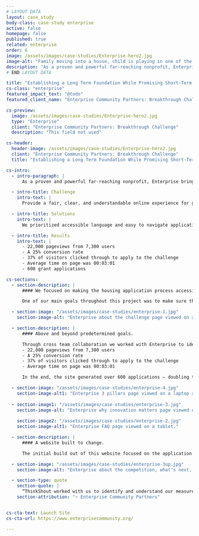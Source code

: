 ```yaml
---
# LAYOUT DATA
layout: case_study
body-class: case-study enterprise
active: false
homepage: false
published: true
related: enterprise
order: 6
image: /assets/images/case-studies/Enterprise-hero2.jpg
image-alt: "Family moving into a house, child is playing in one of the moving boxes."
description: "As a proven and powerful far-reaching nonprofit, Enterprise brings together nationwide know-how, partners, policy leadership and investment to multiply the impact of local affordable housing development. Their mission is to create opportunity for low and moderate-income people through housing in diverse, thriving communities. To date, Enterprise has created 662,000 homes, invested nearly $53 billion and touched millions of lives. And there’s more work to be done."
# END LAYOUT DATA

title: "Establishing a Long Term Foundation While Promising Short-Term Success."
cs-class: "enterprise"
featured_impact_text: "@todo"
featured_client_name: "Enterprise Community Partners: Breakthrough Challenge"

cs-preview:
  image: /assets/images/case-studies/Enterprise-hero2.jpg
  type: "Enterprise"
  client: "Enterprise Community Partners: Breakthrough Challenge"
  description: "This field not used"

cs-header:
  header-image: /assets/images/case-studies/Enterprise-hero2.jpg
  client: "Enterprise Community Partners: Breakthrough Challenge"
  title: "Establishing a Long Term Foundation While Promising Short-Term Success"

cs-intro:
  - intro-paragraph: |
      As a proven and powerful far-reaching nonprofit, Enterprise brings together nationwide know-how, partners, policy leadership and investment to multiply the impact of local affordable housing development. Their mission is to create opportunity for low and moderate-income people through housing in diverse, thriving communities. To date, Enterprise has created 662,000 homes, invested nearly $53 billion and touched millions of lives. And there’s more work to be done.

  - intro-title: Challenge
    intro-text: |
      Provide a fair, clear, and understandable online experience for grant applicants while connecting with new audiences.

  - intro-title: Solutions
    intro-text: |
      We prioritized accessible language and easy to navigate application materials. The Enterprise team found alignment and created concrete measurement goals for the site; allowing a synchronous planning and post launch process.

  - intro-title: Results
    intro-text: |
      - 22,000 pageviews from 7,300 users
      - A 25% conversion rate
      - 37% of visitors clicked through to apply to the challenge
      - Average time on page was 00:03:01
      - 600 grant applications

cs-sections:
  - section-description: |
      #### We focused on making the housing application process accessible to new audiences through content, copy, and design.

      One of our main goals throughout this project was to make sure the grant applications had the ability to not only reach a wide audience- but also be understood. We strayed from using jargon familiar to big players in housing development, and focused on building out content using language that could connect to grant applicants, banks, foundations, media, and other actors in the affordable housing sector. We designed the site based around it’s content, leading the end user through each application step with an interactive experience that allowed them to understand application eligibility, find the right application to fill out, and identify easy answers to FAQs throughout the process.

  - section-image: "/assets/images/case-studies/enterprise-1.jpg"
    section-image-alt: "Enterprise about the challenge page viewed on a laptop."

  - section-description: |
      #### Above and beyond predetermined goals.

      Through cross team collaboration we worked with Enterprise to identify project goals and target audiences to determine specific metrics that would help them measure short and long-term success. We configured Google Analytics to reflect these goals prior to the website launch. After only 2 weeks, Enterprise hit or exceeded all of their target KPIs, which included:
      - 22,000 pageviews from 7,300 users
      - A 25% conversion rate
      - 37% of visitors clicked through to apply to the challenge
      - Average time on page was 00:03:01

      In the end, the site generated over 600 applications — doubling the original target of 300 (275 of those applications were submitted in the first 2 weeks).

  - section-image: "/assets/images/case-studies/enterprise-4.jpg"
    section-image-alt1: "Enterprise 3 pillars page viewed on a laptop and mobile."
    
  - section-image1: "/assets/images/case-studies/enterprise-3.jpg"
    section-image-alt: "Enterprise why innovation matters page viewed on a desktop."
    
    section-image2: "/assets/images/case-studies/enterprise-2.jpg"
    section-image-alt1: "Enterprise FAQ page viewed on a tablet."

  - section-description: |
      #### A website built to change.

      The initial build out of this website focused on the application period and well exceeded the short-term goals of the Enterprise team. Long term, this site was built with an information architecture and design convention that will allow the content to change and evolve over three-years to follow the grant period through the selection of awardees and project implementation process.

  - section-image: "/assets/images/case-studies/enterprise-3up.jpg"
    section-image-alt: "Enterprise about the competition, what's next, and FAQ pages displayed on 3 mobile devices side by side."

  - section-type: quote
    section-quote: |
      “ThinkShout worked with us to identify and understand our measurement goals for this project; all of which were exceeded in the first few weeks of the site launch. The clean and clutter-free site that they designed helped guide applicants through a seamless process. The number of submitted applications nearly tripled our goals. We are excited to see our website grow with the evolution of this national innovation challenge.”
    section-attribution: "~ Enterprise Community Partners"


cs-cta-text: Launch Site
cs-cta-url: https://www.enterprisecommunity.org/

---
```

